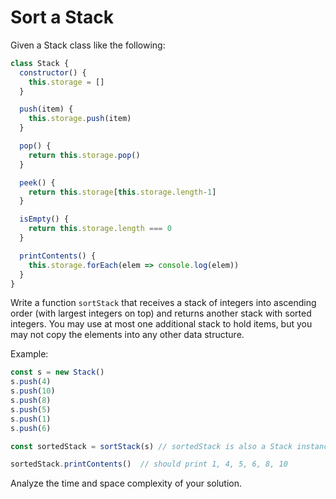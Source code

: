 # Sort a Stack

Given a Stack class like the following:
```js
class Stack {
  constructor() {
    this.storage = []
  }

  push(item) {
    this.storage.push(item)
  }

  pop() {
    return this.storage.pop()
  }

  peek() {
    return this.storage[this.storage.length-1]
  }

  isEmpty() {
    return this.storage.length === 0
  }

  printContents() {
    this.storage.forEach(elem => console.log(elem))
  }
}
```

Write a function `sortStack` that receives a stack of integers into ascending order (with largest integers on top) and returns another stack with sorted integers. You may use at most one additional stack to hold items, but you may not copy the elements into any other data structure. 

Example:
```js
const s = new Stack()
s.push(4)
s.push(10)
s.push(8)
s.push(5)
s.push(1)
s.push(6)

const sortedStack = sortStack(s) // sortedStack is also a Stack instance

sortedStack.printContents()  // should print 1, 4, 5, 6, 8, 10
```

Analyze the time and space complexity of your solution.